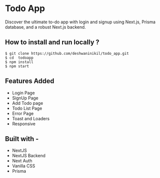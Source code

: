 # Todo App

Discover the ultimate to-do app with login and signup using Next.js, Prisma database, and a robust Next.js backend.

<!-- ## Demo Video

https://github.com/deshwaninikil/shoes-store/assets/79966144/db4c2d31-d787-4f19-a187-632d17a12e4c -->

## How to install and run locally ?

```
$ git clone https://github.com/deshwaninikil/todo_app.git
$ cd  todoapp
$ npm install
$ npm start

```

## Features Added

- Login Page
- SignUp Page
- Add Todo page
- Todo List Page
- Error Page
- Toast and Loaders
- Responsive

## Built with -

- NextJS
- NextJS Backend
- Next Auth
- Vanilla CSS
- Prisma
